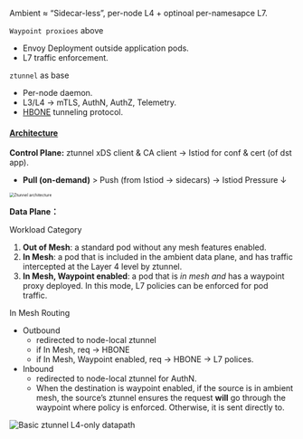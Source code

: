 Ambient ≈ “Sidecar-less”, per-node L4 + optinoal per-namesapce L7.

`Waypoint proxioes` above

- Envoy Deployment outside application pods.
- L7 traffic enforcement.

`ztunnel` as base

- Per-node daemon.
- L3/L4 → mTLS, AuthN, AuthZ, Telemetry.
- [HBONE](https://istio.io/latest/docs/ambient/architecture/hbone/) tunneling protocol.

#### [Architecture](https://istio.io/latest/docs/ambient/architecture/)

**Control Plane:** ztunnel xDS client & CA client → Istiod for conf & cert (of dst app).

- **Pull (on-demand)** > Push (from Istiod → sidecars) → Istiod Pressure ↓



<img src="https://istio.io/latest/docs/ambient/architecture/control-plane/ztunnel-architecture.png" alt="Ztunnel architecture" style="zoom: 50%;" />



**Data Plane：**

Workload Category

1. **Out of Mesh**: a standard pod without any mesh features enabled.
2. **In Mesh**: a pod that is included in the ambient data plane, and has traffic intercepted at the Layer 4 level by ztunnel.
3. **In Mesh, Waypoint enabled**: a pod that is *in mesh* *and* has a waypoint proxy deployed. In this mode, L7 policies can be enforced for pod traffic.



In Mesh Routing

- Outbound
  - redirected to node-local ztunnel
  - if In Mesh, req → HBONE
  - if In Mesh, Waypoint enabled, req → HBONE → L7 polices.
- Inbound
  - redirected to node-local ztunnel for AuthN.
  - When the destination is waypoint enabled, if the source is in ambient mesh, the source’s ztunnel ensures the request **will** go through the waypoint where policy is enforced. Otherwise, it is sent directly to.



![Basic ztunnel L4-only datapath](https://istio.io/latest/docs/ambient/architecture/data-plane/ztunnel-datapath-1.png)